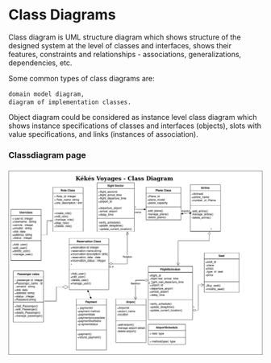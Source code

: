 # Class Diagrams

 Class diagram is UML structure diagram which shows structure of the designed system at the level of classes and interfaces, shows their features, constraints and relationships - associations, generalizations, dependencies, etc.

Some common types of class diagrams are:

    domain model diagram,
    diagram of implementation classes.

Object diagram could be considered as instance level class diagram which shows instance specifications of classes and interfaces (objects), slots with value specifications, and links (instances of association). 

### Classdiagram page

![ScreenShot](../Images/classdiagram.png)
 